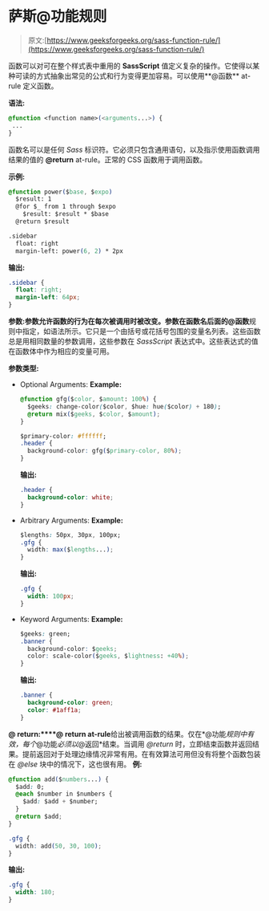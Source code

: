 # 萨斯@功能规则

> 原文:[https://www.geeksforgeeks.org/sass-function-rule/](https://www.geeksforgeeks.org/sass-function-rule/)

函数可以对可在整个样式表中重用的 **SassScript** 值定义复杂的操作。它使得以某种可读的方式抽象出常见的公式和行为变得更加容易。可以使用**@函数** at-rule 定义函数。

**语法:**

```css
@function <function name>(<arguments...>) {
 ... 
}
```

函数名可以是任何 *Sass* 标识符。它必须只包含通用语句，以及指示使用函数调用结果的值的 **@return** at-rule。正常的 CSS 函数用于调用函数。

**示例:**

```css
@function power($base, $expo)
  $result: 1
  @for $_ from 1 through $expo
    $result: $result * $base
  @return $result

.sidebar
  float: right
  margin-left: power(6, 2) * 2px
```

**输出:**

```css
.sidebar {
  float: right;
  margin-left: 64px;
}

```

**参数:**参数允许函数的行为在每次被调用时被改变。参数在函数名后面的**@函数**规则中指定，如语法所示。它只是一个由括号或花括号包围的变量名列表。这些函数总是用相同数量的参数调用，这些参数在 *SassScript* 表达式中。这些表达式的值在函数体中作为相应的变量可用。

**参数类型:**

*   Optional Arguments:
    **Example:**

    ```css
    @function gfg($color, $amount: 100%) {
      $geeks: change-color($color, $hue: hue($color) + 180);
      @return mix($geeks, $color, $amount);
    }

    $primary-color: #ffffff;
    .header {
      background-color: gfg($primary-color, 80%);
    }
    ```

    **输出:**

    ```css
    .header {
      background-color: white;
    }

    ```

*   Arbitrary Arguments:
    **Example:**

    ```css
    $lengths: 50px, 30px, 100px;
    .gfg {
      width: max($lengths...);
    }
    ```

    **输出:**

    ```css
    .gfg {
      width: 100px;
    }

    ```

*   Keyword Arguments:
    **Example:**

    ```css
    $geeks: green;
    .banner {
      background-color: $geeks;
      color: scale-color($geeks, $lightness: +40%);
    }
    ```

    **输出:**

    ```css
    .banner {
      background-color: green;
      color: #1aff1a;
    }

    ```

**@ return:****@ return at-rule**给出被调用函数的结果。仅在*@功能*规则中有效，每个*@功能*必须以*@返回*结束。当调用 *@return* 时，立即结束函数并返回结果。提前返回对于处理边缘情况非常有用。在有效算法可用但没有将整个函数包装在 *@else* 块中的情况下，这也很有用。
**例:**

```css
@function add($numbers...) {
  $add: 0;
  @each $number in $numbers {
    $add: $add + $number;
  }
  @return $add;
}

.gfg {
  width: add(50, 30, 100);
}
```

**输出:**

```css
.gfg {
  width: 180;
}

```